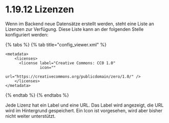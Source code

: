 # 1.19.12 Lizenzen

Wenn im Backend neue Datensätze erstellt werden, steht eine Liste an Lizenzen zur Verfügung. Diese Liste kann an der folgenden Stelle konfiguriert werden:

{% tabs %}
{% tab title="config_viewer.xml" %}
```markup
<metadata>
    <licenses>
      <license label="Creative Commons: CC0 1.0" 
               icon="" 
               url="https://creativecommons.org/publicdomain/zero/1.0/" />
    </licenses>
</metadata>
```
{% endtab %}
{% endtabs %}

Jede Lizenz hat ein Label und eine URL. Das Label wird angezeigt, die URL wird im Hintergrund gespeichert. Ein Icon ist vorgesehen, wird aber bisher nicht weiter unterstützt.
